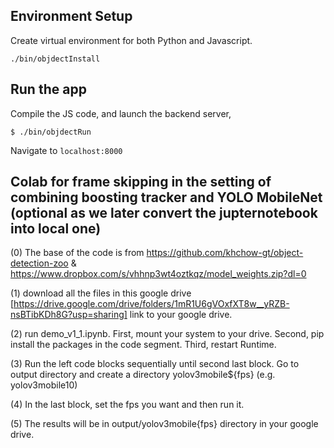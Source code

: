 ## Environment Setup
Create virtual environment for both Python and Javascript.
```
./bin/objdectInstall
```

## Run the app
Compile the JS code, and launch the backend server,
```
$ ./bin/objdectRun
```
Navigate to `localhost:8000`



## Colab for frame skipping in the setting of combining boosting tracker and YOLO MobileNet (optional as we later convert the jupternotebook into local one)

(0) The base of the code is from https://github.com/khchow-gt/object-detection-zoo & https://www.dropbox.com/s/vhhnp3wt4oztkqz/model_weights.zip?dl=0

(1) download all the files in this google drive [https://drive.google.com/drive/folders/1mR1U6gVOxfXT8w__yRZB-nsBTibKDh8G?usp=sharing] link to your google drive.

(2) run demo_v1_1.ipynb. First, mount your system to your drive. Second, pip install the packages in the code segment. Third, restart Runtime.

(3) Run the left code blocks sequentially until second last block. Go to output directory and create a directory yolov3mobile${fps}  (e.g. yolov3mobile10)

(4) In the last block, set the fps you want and then run it.

(5) The results will be in output/yolov3mobile{fps} directory in your google drive.
